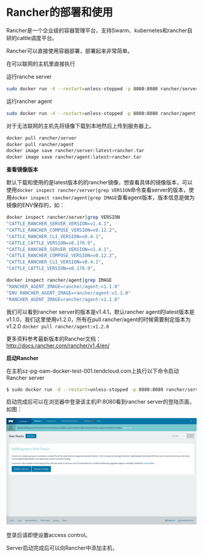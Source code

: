 # Rancher的部署和使用

Rancher是一个企业级的容器管理平台，支持Swarm、kubernetes和rancher自研的cattle调度平台。

Rancher可以直接使用容器部署，部署起来非常简单。

在可以联网的主机里直接执行

运行ranche server

```bash
sudo docker run -d --restart=unless-stopped -p 8080:8080 rancher/server
```

运行rancher agent

```bash
sudo docker run -d --restart=unless-stopped -p 8080:8080 rancher/agent
```

对于无法联网的主机先将镜像下载到本地然后上传到服务器上。

```bash
docker pull rancher/server
docker pull rancher/agent
docker image save rancher/server:latest>rancher.tar
docker image save rancher/agent:latest>rancher.tar
```

**查看镜像版本**

默认下载和使用的是latest版本的的rancher镜像，想查看具体的镜像版本，可以使用``docker inspect rancher/server|grep VERSION``命令查看server的版本，使用``docker inspect rancher/agent|grep IMAGE``查看agent版本，版本信息是做为镜像的ENV保存的，如：

```bash
docker inspect rancher/server|grep VERSION
"CATTLE_RANCHER_SERVER_VERSION=v1.4.1",
"CATTLE_RANCHER_COMPOSE_VERSION=v0.12.2",
"CATTLE_RANCHER_CLI_VERSION=v0.4.1",
"CATTLE_CATTLE_VERSION=v0.176.9",
"CATTLE_RANCHER_SERVER_VERSION=v1.4.1",
"CATTLE_RANCHER_COMPOSE_VERSION=v0.12.2",
"CATTLE_RANCHER_CLI_VERSION=v0.4.1",
"CATTLE_CATTLE_VERSION=v0.176.9",
```

```bash
docker inspect rancher/agent|grep IMAGE  
"RANCHER_AGENT_IMAGE=rancher/agent:v1.1.0"
"ENV RANCHER_AGENT_IMAGE=rancher/agent:v1.1.0"
"RANCHER_AGENT_IMAGE=rancher/agent:v1.1.0"
```

我们可以看到rancher server的版本是v1.4.1，默认rancher agent的latest版本是v1.1.0，我们这里使用v1.2.0，所有在pull rancher/agent的时候需要制定版本为v1.2.0 ``docker pull rancher/agent:v1.2.0``

更多资料参考最新版本的Rancher文档：http://docs.rancher.com/rancher/v1.4/en/

**启动Rancher**

在主机sz-pg-oam-docker-test-001.tendcloud.com上执行以下命令启动Rancher server

```bash
$ sudo docker run -d --restart=unless-stopped -p 8080:8080 rancher/server
```

启动完成后可以在浏览器中登录该主机IP:8080看到rancher server的登陆页面，如图：

![rancher_login](../docs/imgs/rancher_login.jpg)



登录后请即使设置access control。

Server启动完成后可以向Rancher中添加主机，



